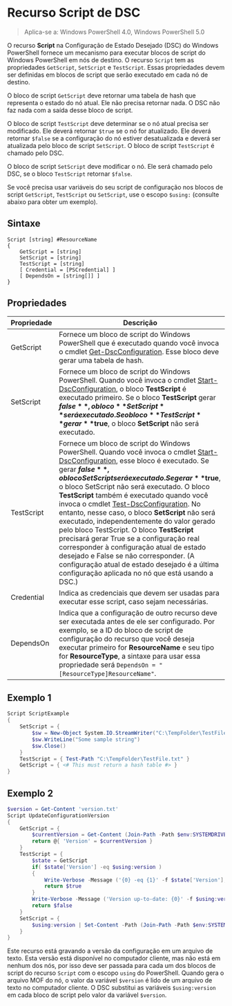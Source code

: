 # Recurso Script de DSC

 
> Aplica-se a: Windows PowerShell 4.0, Windows PowerShell 5.0

O recurso **Script** na Configuração de Estado Desejado (DSC) do Windows PowerShell fornece um mecanismo para executar blocos de script do Windows PowerShell em nós de destino. O recurso `Script` tem as propriedades `GetScript`, `SetScript` e `TestScript`. Essas propriedades devem ser definidas em blocos de script que serão executado em cada nó de destino. 

O bloco de script `GetScript` deve retornar uma tabela de hash que representa o estado do nó atual. Ele não precisa retornar nada. O DSC não faz nada com a saída desse bloco de script.

O bloco de script `TestScript` deve determinar se o nó atual precisa ser modificado. Ele deverá retornar `$true` se o nó for atualizado. Ele deverá retornar `$false` se a configuração do nó estiver desatualizada e deverá ser atualizada pelo bloco de script `SetScript`. O bloco de script `TestScript` é chamado pelo DSC.

O bloco de script `SetScript` deve modificar o nó. Ele será chamado pelo DSC, se o bloco `TestScript` retornar `$false`.

Se você precisa usar variáveis do seu script de configuração nos blocos de script `GetScript`, `TestScript` ou `SetScript`, use o escopo `$using:` (consulte abaixo para obter um exemplo).


## Sintaxe

```
Script [string] #ResourceName
{
    GetScript = [string]
    SetScript = [string]
    TestScript = [string]
    [ Credential = [PSCredential] ]
    [ DependsOn = [string[]] ]
}
```

## Propriedades

|  Propriedade  |  Descrição   | 
|---|---| 
| GetScript| Fornece um bloco de script do Windows PowerShell que é executado quando você invoca o cmdlet [Get-DscConfiguration](https://technet.microsoft.com/en-us/library/dn407379.aspx). Esse bloco deve gerar uma tabela de hash.| 
| SetScript| Fornece um bloco de script do Windows PowerShell. Quando você invoca o cmdlet [Start-DscConfiguration](https://technet.microsoft.com/en-us/library/dn521623.aspx), o bloco **TestScript** é executado primeiro. Se o bloco **TestScript** gerar **$false**, o bloco **SetScript** será executado. Se o bloco **TestScript** gerar **$true**, o bloco **SetScript** não será executado.| 
| TestScript| Fornece um bloco de script do Windows PowerShell. Quando você invoca o cmdlet [Start-DscConfiguration](https://technet.microsoft.com/en-us/library/dn521623.aspx), esse bloco é executado. Se gerar **$false**, o bloco SetScript será executado. Se gerar **$true**, o bloco SetScript não será executado. O bloco **TestScript** também é executado quando você invoca o cmdlet [Test-DscConfiguration](https://technet.microsoft.com/en-us/library/dn407382.aspx). No entanto, nesse caso, o bloco **SetScript** não será executado, independentemente do valor gerado pelo bloco TestScript. O bloco **TestScript** precisará gerar True se a configuração real corresponder à configuração atual de estado desejado e False se não corresponder. (A configuração atual de estado desejado é a última configuração aplicada no nó que está usando a DSC.)| 
| Credential| Indica as credenciais que devem ser usadas para executar esse script, caso sejam necessárias.| 
| DependsOn| Indica que a configuração de outro recurso deve ser executada antes de ele ser configurado. Por exemplo, se a ID do bloco de script de configuração do recurso que você deseja executar primeiro for **ResourceName** e seu tipo for **ResourceType**, a sintaxe para usar essa propriedade será `DependsOn = "[ResourceType]ResourceName"`.

## Exemplo 1
```powershell
Script ScriptExample
{
    SetScript = { 
        $sw = New-Object System.IO.StreamWriter("C:\TempFolder\TestFile.txt")
        $sw.WriteLine("Some sample string")
        $sw.Close()
    }
    TestScript = { Test-Path "C:\TempFolder\TestFile.txt" }
    GetScript = { <# This must return a hash table #> }          
}
```

## Exemplo 2
```powershell
$version = Get-Content 'version.txt'
Script UpdateConfigurationVersion
{
    GetScript = { 
        $currentVersion = Get-Content (Join-Path -Path $env:SYSTEMDRIVE -ChildPath 'version.txt')
        return @{ 'Version' = $currentVersion }
    }          
    TestScript = { 
        $state = GetScript
        if( $state['Version'] -eq $using:version )
        {
            Write-Verbose -Message ('{0} -eq {1}' -f $state['Version'],$using:version)
            return $true
        }
        Write-Verbose -Message ('Version up-to-date: {0}' -f $using:version)
        return $false
    }
    SetScript = { 
        $using:version | Set-Content -Path (Join-Path -Path $env:SYSTEMDRIVE -ChildPath 'version.txt')
    }
}
```

Este recurso está gravando a versão da configuração em um arquivo de texto. Esta versão está disponível no computador cliente, mas não está em nenhum dos nós, por isso deve ser passada para cada um dos blocos de script do recurso `Script` com o escopo `using` do PowerShell. Quando gera o arquivo MOF do nó, o valor da variável `$version` é lido de um arquivo de texto no computador cliente. O DSC substitui as variáveis `$using:version` em cada bloco de script pelo valor da variável `$version`.



<!--HONumber=Apr16_HO2-->


